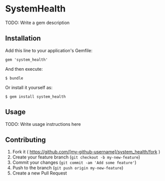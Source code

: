 # SystemHealth

TODO: Write a gem description

## Installation

Add this line to your application's Gemfile:

    gem 'system_health'

And then execute:

    $ bundle

Or install it yourself as:

    $ gem install system_health

## Usage

TODO: Write usage instructions here

## Contributing

1. Fork it ( https://github.com/[my-github-username]/system_health/fork )
2. Create your feature branch (`git checkout -b my-new-feature`)
3. Commit your changes (`git commit -am 'Add some feature'`)
4. Push to the branch (`git push origin my-new-feature`)
5. Create a new Pull Request
